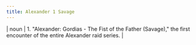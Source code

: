 ```yaml
---
title: Alexander 1 Savage
---
```

| noun | 1.  	"Alexander: Gordias - The Fist of the Father (Savage)," the first encounter of the entire Alexander raid series.	|